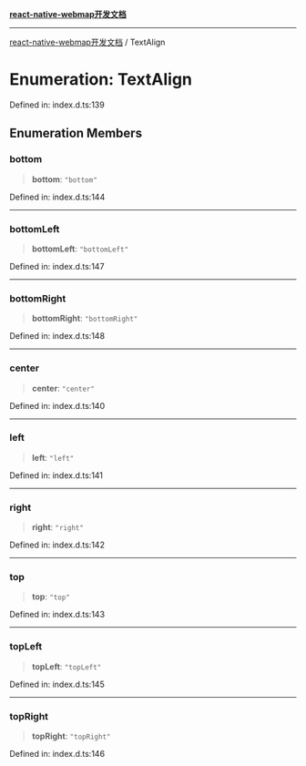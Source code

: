 [**react-native-webmap开发文档**](../README.md)

***

[react-native-webmap开发文档](../globals.md) / TextAlign

# Enumeration: TextAlign

Defined in: index.d.ts:139

## Enumeration Members

### bottom

> **bottom**: `"bottom"`

Defined in: index.d.ts:144

***

### bottomLeft

> **bottomLeft**: `"bottomLeft"`

Defined in: index.d.ts:147

***

### bottomRight

> **bottomRight**: `"bottomRight"`

Defined in: index.d.ts:148

***

### center

> **center**: `"center"`

Defined in: index.d.ts:140

***

### left

> **left**: `"left"`

Defined in: index.d.ts:141

***

### right

> **right**: `"right"`

Defined in: index.d.ts:142

***

### top

> **top**: `"top"`

Defined in: index.d.ts:143

***

### topLeft

> **topLeft**: `"topLeft"`

Defined in: index.d.ts:145

***

### topRight

> **topRight**: `"topRight"`

Defined in: index.d.ts:146

